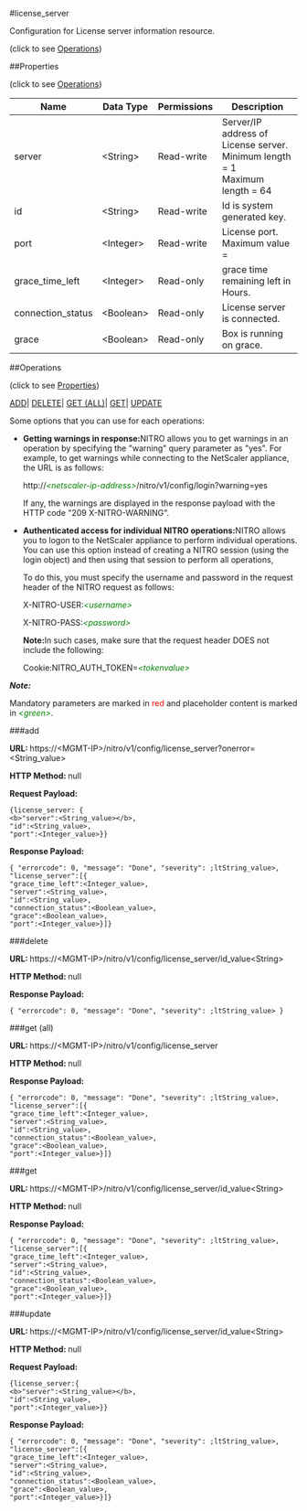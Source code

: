 #license_server



Configuration for License server information resource.

<span>(click to see [Operations](#operations))</span>



##Properties 

<span>(click to see [Operations](#operations))</span>





<table><thead><tr><th>Name</th><th>Data Type</th><th>Permissions</th><th>Description</th></tr></thead><tbody><tr><td>server</td><td>&lt;String></td><td>Read-write</td><td>Server/IP address of License server.<br>Minimum length = 1<br>Maximum length = 64</td></tr><tr><td>id</td><td>&lt;String></td><td>Read-write</td><td>Id is system generated key.</td></tr><tr><td>port</td><td>&lt;Integer></td><td>Read-write</td><td>License port.<br>Maximum value =</td></tr><tr><td>grace_time_left</td><td>&lt;Integer></td><td>Read-only</td><td>grace time remaining left in Hours.</td></tr><tr><td>connection_status</td><td>&lt;Boolean></td><td>Read-only</td><td>License server is connected.</td></tr><tr><td>grace</td><td>&lt;Boolean></td><td>Read-only</td><td>Box is running on grace.</td></tr></tbody></table>

##Operations 

<span>(click to see [Properties](#properties))</span>





[ADD](#add)| [DELETE](#delete)| [GET (ALL)](#get-all)| [GET](#get)| [UPDATE](#update)





Some options that you can use for each operations:

<ul><li><p><b>Getting warnings in response:</b>NITRO allows you to get warnings in an operation by specifying the "warning" query parameter as "yes". For example, to get warnings while connecting to the NetScaler appliance, the URL is as follows:</p><p>http://<span style="color:green;font-style:italic;">&lt;netscaler-ip-address&gt;</span>/nitro/v1/config/login?warning=yes</p><p>If any, the warnings are displayed in the response payload with the HTTP code "209 X-NITRO-WARNING".</p></li><li><p><b>Authenticated access for individual NITRO operations:</b>NITRO allows you to logon to the NetScaler appliance to perform individual operations. You can use this option instead of creating a NITRO session (using the login object) and then using that session to perform all operations,</p><p>To do this, you must specify the username and password in the request header of the NITRO request as follows:</p><p>X-NITRO-USER:<span style="color:green;font-style:italic;">&lt;username&gt;</span></p><p>X-NITRO-PASS:<span style="color:green;font-style:italic;">&lt;password&gt;</span></p><p><b>Note:</b>In such cases, make sure that the request header DOES not include the following:</p><p>Cookie:NITRO_AUTH_TOKEN=<span style="color:green;font-style:italic;">&lt;tokenvalue&gt;</span></p></li></ul>







***Note:*** 

Mandatory parameters are marked in <span style="color:#FF0000;">red</span> and placeholder content is marked in <span style="color:green;font-style:italic">&lt;green&gt;</span>.



###add







<b>URL: </b>https://&lt;MGMT-IP&gt;/nitro/v1/config/license_server?onerror=&lt;String_value&gt;

<b>HTTP Method: </b>null

<b>Request Payload: </b>
```
{license_server: {
<b>"server":<String_value></b>,
"id":<String_value>,
"port":<Integer_value>}}
```

<b>Response Payload: </b>
```
{ "errorcode": 0, "message": "Done", "severity": ;ltString_value>, "license_server":[{
"grace_time_left":<Integer_value>,
"server":<String_value>,
"id":<String_value>,
"connection_status":<Boolean_value>,
"grace":<Boolean_value>,
"port":<Integer_value>}]}
```







###delete







<b>URL: </b>https://&lt;MGMT-IP&gt;/nitro/v1/config/license_server/id_value&lt;String&gt;

<b>HTTP Method: </b>null

<b>Response Payload: </b>
```
{ "errorcode": 0, "message": "Done", "severity": ;ltString_value> }
```







###get (all)







<b>URL: </b>https://&lt;MGMT-IP&gt;/nitro/v1/config/license_server

<b>HTTP Method: </b>null

<b>Response Payload: </b>
```
{ "errorcode": 0, "message": "Done", "severity": ;ltString_value>, "license_server":[{
"grace_time_left":<Integer_value>,
"server":<String_value>,
"id":<String_value>,
"connection_status":<Boolean_value>,
"grace":<Boolean_value>,
"port":<Integer_value>}]}
```







###get







<b>URL: </b>https://&lt;MGMT-IP&gt;/nitro/v1/config/license_server/id_value&lt;String&gt;

<b>HTTP Method: </b>null

<b>Response Payload: </b>
```
{ "errorcode": 0, "message": "Done", "severity": ;ltString_value>, "license_server":[{
"grace_time_left":<Integer_value>,
"server":<String_value>,
"id":<String_value>,
"connection_status":<Boolean_value>,
"grace":<Boolean_value>,
"port":<Integer_value>}]}
```







###update







<b>URL: </b>https://&lt;MGMT-IP&gt;/nitro/v1/config/license_server/id_value&lt;String&gt;

<b>HTTP Method: </b>null

<b>Request Payload: </b>
```
{license_server:{
<b>"server":<String_value></b>,
"id":<String_value>,
"port":<Integer_value>}}
```

<b>Response Payload: </b>
```
{ "errorcode": 0, "message": "Done", "severity": ;ltString_value>, "license_server":[{
"grace_time_left":<Integer_value>,
"server":<String_value>,
"id":<String_value>,
"connection_status":<Boolean_value>,
"grace":<Boolean_value>,
"port":<Integer_value>}]}
```







